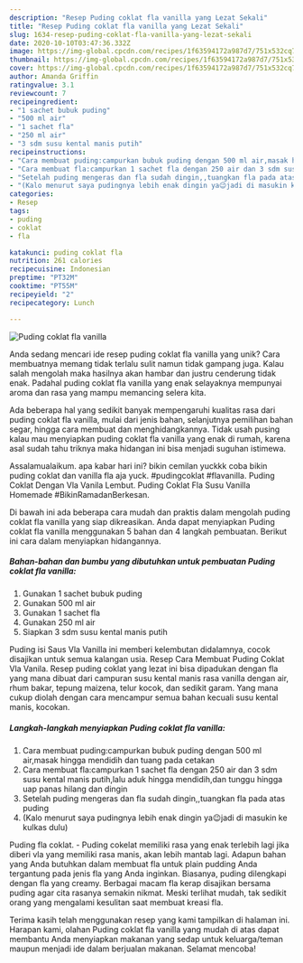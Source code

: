 ```yaml
---
description: "Resep Puding coklat fla vanilla yang Lezat Sekali"
title: "Resep Puding coklat fla vanilla yang Lezat Sekali"
slug: 1634-resep-puding-coklat-fla-vanilla-yang-lezat-sekali
date: 2020-10-10T03:47:36.332Z
image: https://img-global.cpcdn.com/recipes/1f63594172a987d7/751x532cq70/puding-coklat-fla-vanilla-foto-resep-utama.jpg
thumbnail: https://img-global.cpcdn.com/recipes/1f63594172a987d7/751x532cq70/puding-coklat-fla-vanilla-foto-resep-utama.jpg
cover: https://img-global.cpcdn.com/recipes/1f63594172a987d7/751x532cq70/puding-coklat-fla-vanilla-foto-resep-utama.jpg
author: Amanda Griffin
ratingvalue: 3.1
reviewcount: 7
recipeingredient:
- "1 sachet bubuk puding"
- "500 ml air"
- "1 sachet fla"
- "250 ml air"
- "3 sdm susu kental manis putih"
recipeinstructions:
- "Cara membuat puding:campurkan bubuk puding dengan 500 ml air,masak hingga mendidih dan tuang pada cetakan"
- "Cara membuat fla:campurkan 1 sachet fla dengan 250 air dan 3 sdm susu kental manis putih,lalu aduk hingga mendidih,dan tunggu hingga uap panas hilang dan dingin"
- "Setelah puding mengeras dan fla sudah dingin,,tuangkan fla pada atas puding"
- "(Kalo menurut saya pudingnya lebih enak dingin ya😉jadi di masukin ke kulkas dulu)"
categories:
- Resep
tags:
- puding
- coklat
- fla

katakunci: puding coklat fla 
nutrition: 261 calories
recipecuisine: Indonesian
preptime: "PT32M"
cooktime: "PT55M"
recipeyield: "2"
recipecategory: Lunch

---
```



![Puding coklat fla vanilla](https://img-global.cpcdn.com/recipes/1f63594172a987d7/751x532cq70/puding-coklat-fla-vanilla-foto-resep-utama.jpg)

Anda sedang mencari ide resep puding coklat fla vanilla yang unik? Cara membuatnya memang tidak terlalu sulit namun tidak gampang juga. Kalau salah mengolah maka hasilnya akan hambar dan justru cenderung tidak enak. Padahal puding coklat fla vanilla yang enak selayaknya mempunyai aroma dan rasa yang mampu memancing selera kita.

Ada beberapa hal yang sedikit banyak mempengaruhi kualitas rasa dari puding coklat fla vanilla, mulai dari jenis bahan, selanjutnya pemilihan bahan segar, hingga cara membuat dan menghidangkannya. Tidak usah pusing kalau mau menyiapkan puding coklat fla vanilla yang enak di rumah, karena asal sudah tahu triknya maka hidangan ini bisa menjadi suguhan istimewa.

Assalamualaikum. apa kabar hari ini? bikin cemilan yuckkk coba bikin puding coklat dan vanilla fla aja yuck. #pudingcoklat #flavanilla. Puding Coklat Dengan Vla Vanila Lembut. Puding Coklat Fla Susu Vanilla Homemade #BikinRamadanBerkesan.


Di bawah ini ada beberapa cara mudah dan praktis dalam mengolah puding coklat fla vanilla yang siap dikreasikan. Anda dapat menyiapkan Puding coklat fla vanilla menggunakan 5 bahan dan 4 langkah pembuatan. Berikut ini cara dalam menyiapkan hidangannya.

<!--inarticleads1-->

##### Bahan-bahan dan bumbu yang dibutuhkan untuk pembuatan Puding coklat fla vanilla:

1. Gunakan 1 sachet bubuk puding
1. Gunakan 500 ml air
1. Gunakan 1 sachet fla
1. Gunakan 250 ml air
1. Siapkan 3 sdm susu kental manis putih


Puding isi Saus Vla Vanilla ini memberi kelembutan didalamnya, cocok disajikan untuk semua kalangan usia. Resep Cara Membuat Puding Coklat Vla Vanila. Resep puding coklat yang lezat ini bisa dipadukan dengan fla yang mana dibuat dari campuran susu kental manis rasa vanilla dengan air, rhum bakar, tepung maizena, telur kocok, dan sedikit garam. Yang mana cukup diolah dengan cara mencampur semua bahan kecuali susu kental manis, kocokan. 

<!--inarticleads2-->

##### Langkah-langkah menyiapkan Puding coklat fla vanilla:

1. Cara membuat puding:campurkan bubuk puding dengan 500 ml air,masak hingga mendidih dan tuang pada cetakan
1. Cara membuat fla:campurkan 1 sachet fla dengan 250 air dan 3 sdm susu kental manis putih,lalu aduk hingga mendidih,dan tunggu hingga uap panas hilang dan dingin
1. Setelah puding mengeras dan fla sudah dingin,,tuangkan fla pada atas puding
1. (Kalo menurut saya pudingnya lebih enak dingin ya😉jadi di masukin ke kulkas dulu)


Puding fla coklat. - Puding cokelat memiliki rasa yang enak terlebih lagi jika diberi vla yang memiliki rasa manis, akan lebih mantab lagi. Adapun bahan yang Anda butuhkan dalam membuat fla untuk plain pudding Anda tergantung pada jenis fla yang Anda inginkan. Biasanya, puding dilengkapi dengan fla yang creamy. Berbagai macam fla kerap disajikan bersama puding agar cita rasanya semakin nikmat. Meski terlihat mudah, tak sedikit orang yang mengalami kesulitan saat membuat kreasi fla. 

Terima kasih telah menggunakan resep yang kami tampilkan di halaman ini. Harapan kami, olahan Puding coklat fla vanilla yang mudah di atas dapat membantu Anda menyiapkan makanan yang sedap untuk keluarga/teman maupun menjadi ide dalam berjualan makanan. Selamat mencoba!
